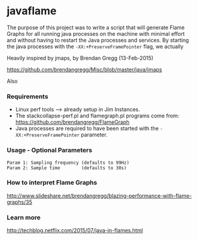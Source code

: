 # javaflame
The purpose of this project was to write a script that will generate Flame Graphs for all running java processes on the machine with minimal effort and without having to restart the Java processes and services.  By starting the java processes with the `-XX:+PreserveFramePointer` flag, we actually 

Heavily inspired by jmaps, by Brendan Gregg (13-Feb-2015)

https://github.com/brendangregg/Misc/blob/master/java/jmaps

Also

### Requirements
* Linux perf tools --> already setup in Jim Instances.
* The stackcollapse-perf.pl and flamegraph.pl programs come from:
   https://github.com/brendangregg/FlameGraph
* Java processes are required to have been started with the `-XX:+PreserveFramePointer` parameter.

### Usage - Optional Parameters
    Param 1: Sampling frequency (defaults to 99Hz)
    Param 2: Sample time        (defaults to 30s)
 
### How to interpret Flame Graphs
  http://www.slideshare.net/brendangregg/blazing-performance-with-flame-graphs/35

### Learn more
   http://techblog.netflix.com/2015/07/java-in-flames.html

